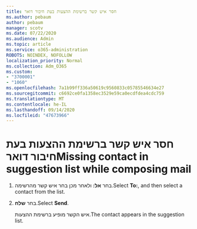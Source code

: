 ```yaml
---
title: חסר איש קשר ברשימת ההצעות בעת חיבור דואר
ms.author: pebaum
author: pebaum
manager: scotv
ms.date: 07/22/2020
ms.audience: Admin
ms.topic: article
ms.service: o365-administration
ROBOTS: NOINDEX, NOFOLLOW
localization_priority: Normal
ms.collection: Adm_O365
ms.custom:
- "3700001"
- "1060"
ms.openlocfilehash: 7a1b99ff336a50619c9560833c05785546634e27
ms.sourcegitcommit: c6692ce0fa1358ec3529e59ca0ecdfdea4cdc759
ms.translationtype: MT
ms.contentlocale: he-IL
ms.lasthandoff: 09/14/2020
ms.locfileid: "47673966"
---
```

# <a name="missing-contact-in-suggestion-list-while-composing-mail"></a><span data-ttu-id="e7492-102">חסר איש קשר ברשימת ההצעות בעת חיבור דואר</span><span class="sxs-lookup"><span data-stu-id="e7492-102">Missing contact in suggestion list while composing mail</span></span>

1. <span data-ttu-id="e7492-103">בחר **אל:** ולאחר מכן בחר איש קשר מהרשימה.</span><span class="sxs-lookup"><span data-stu-id="e7492-103">Select **To:**, and then select a contact from the list.</span></span>
2. <span data-ttu-id="e7492-104">בחר **שלח**.</span><span class="sxs-lookup"><span data-stu-id="e7492-104">Select **Send**.</span></span>

    <span data-ttu-id="e7492-105">איש הקשר מופיע ברשימת ההצעות.</span><span class="sxs-lookup"><span data-stu-id="e7492-105">The contact appears in the suggestion list.</span></span>